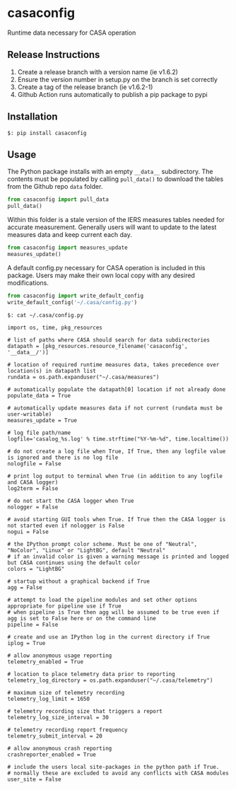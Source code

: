 # casaconfig
Runtime data necessary for CASA operation

## Release Instructions
1. Create a release branch with a version name (ie v1.6.2)
2. Ensure the version number in setup.py on the branch is set correctly
3. Create a tag of the release branch (ie v1.6.2-1)
4. Github Action runs automatically to publish a pip package to pypi

## Installation

```
$: pip install casaconfig
```

## Usage

The Python package installs with an empty ```__data__``` subdirectory. The
contents must be populated by calling ```pull_data()``` to download the tables
from the Github repo ```data``` folder.

```python
from casaconfig import pull_data
pull_data()
```

Within this folder is a stale version of the IERS measures tables needed for accurate measurement. 
Generally users will want to update to the latest measures data and keep current each day.

```python
from casaconfig import measures_update
measures_update()
```

A default config.py necessary for CASA operation is included in this package. Users may make their
own local copy with any desired modifications.

```python
from casaconfig import write_default_config
write_default_config('~/.casa/config.py')
```

```
$: cat ~/.casa/config.py

import os, time, pkg_resources

# list of paths where CASA should search for data subdirectories
datapath = [pkg_resources.resource_filename('casaconfig', '__data__/')]

# location of required runtime measures data, takes precedence over location(s) in datapath list
rundata = os.path.expanduser("~/.casa/measures")

# automatically populate the datapath[0] location if not already done
populate_data = True

# automatically update measures data if not current (rundata must be user-writable)
measures_update = True

# log file path/name
logfile='casalog_%s.log' % time.strftime("%Y-%m-%d", time.localtime())

# do not create a log file when True, If True, then any logfile value is ignored and there is no log file
nologfile = False

# print log output to terminal when True (in addition to any logfile and CASA logger)
log2term = False

# do not start the CASA logger when True
nologger = False

# avoid starting GUI tools when True. If True then the CASA logger is not started even if nologger is False
nogui = False

# the IPython prompt color scheme. Must be one of "Neutral", "NoColor", "Linux" or "LightBG", default "Neutral"
# if an invalid color is given a warning message is printed and logged but CASA continues using the default color
colors = "LightBG"

# startup without a graphical backend if True
agg = False

# attempt to load the pipeline modules and set other options appropriate for pipeline use if True
# when pipeline is True then agg will be assumed to be true even if agg is set to False here or on the command line
pipeline = False

# create and use an IPython log in the current directory if True
iplog = True

# allow anonymous usage reporting
telemetry_enabled = True

# location to place telemetry data prior to reporting
telemetry_log_directory = os.path.expanduser("~/.casa/telemetry")

# maximum size of telemetry recording
telemetry_log_limit = 1650

# telemetry recording size that triggers a report
telemetry_log_size_interval = 30

# telemetry recording report frequency
telemetry_submit_interval = 20

# allow anonymous crash reporting
crashreporter_enabled = True

# include the users local site-packages in the python path if True. 
# normally these are excluded to avoid any conflicts with CASA modules
user_site = False
```
